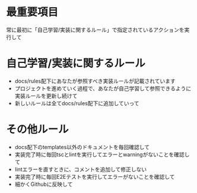 # 最重要項目
常に最初に「自己学習/実装に関するルール」で指定されているアクションを実行して

# 自己学習/実装に関するルール
- docs/rules配下にあなたが参照すべき実装ルールが記載されています
- プロジェクトを進めていく過程で、あなたが自己学習して参照できるように実装ルールを更新し続けて
- 新しいルールは全てdocs/rules配下に追加していって

# その他ルール
- docs配下のtemplates以外のドキュメントを毎回確認して
- 実装完了時に毎回tscとlintを実行してエラーとwarningがないことを確認して
- lintエラーを直すときに、コメントを追加して修正しない
- 実装完了時に毎回E2Eテストを実行してエラーがないことを確認して
- 細かくGithubに反映して